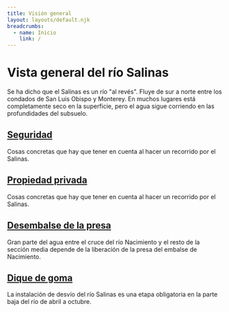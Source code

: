 ```yaml
---
title: Visión general
layout: layouts/default.njk
breadcrumbs:
  - name: Inicio
    link: /
---
```


# Vista general del río Salinas

Se ha dicho que el Salinas es un río "al revés". Fluye de sur a norte entre los condados de San Luis Obispo y Monterey. En muchos lugares está completamente seco en la superficie, pero el agua sigue corriendo en las profundidades del subsuelo.

## [Seguridad](/overview/safety)

Cosas concretas que hay que tener en cuenta al hacer un recorrido por el Salinas.

## [Propiedad privada](/overview/private-property)

Cosas concretas que hay que tener en cuenta al hacer un recorrido por el Salinas.

## [Desembalse de la presa](/overview/dam-release)

Gran parte del agua entre el cruce del río Nacimiento y el resto de la sección media depende de la liberación de la presa del embalse de Nacimiento.

## [Dique de goma](/overview/rubber-dam)

La instalación de desvío del río Salinas es una etapa obligatoria en la parte baja del río de abril a octubre.
